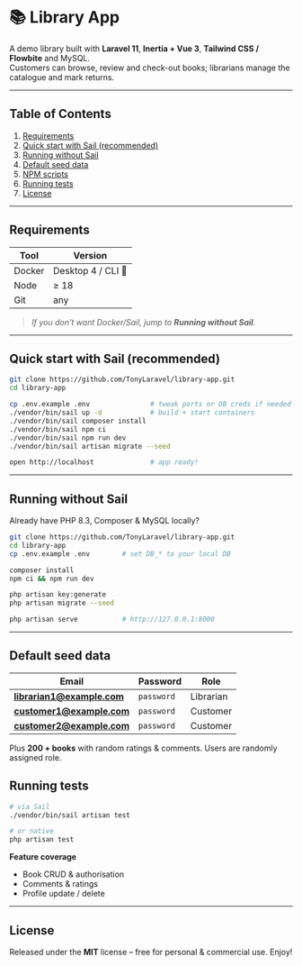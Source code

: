 # 📚 Library App

A demo library built with **Laravel 11**, **Inertia + Vue 3**, **Tailwind CSS / Flowbite** and MySQL.  
Customers can browse, review and check-out books; librarians manage the catalogue and mark returns.

---

## Table of Contents
1. [Requirements](#requirements)  
2. [Quick start with Sail (recommended)](#quick-start-with-sail-recommended)  
3. [Running without Sail](#running-without-sail)  
4. [Default seed data](#default-seed-data)  
5. [NPM scripts](#npm-scripts)  
6. [Running tests](#running-tests)  
9. [License](#license)

---

## Requirements

| Tool  | Version |
|-------|---------|
| Docker | Desktop 4 / CLI 🐳 |
| Node   | ≥ 18 |
| Git    | any |

> *If you don’t want Docker/Sail, jump to **Running without Sail***.

---

## Quick start with Sail (recommended)

```bash
git clone https://github.com/TonyLaravel/library-app.git
cd library-app

cp .env.example .env               # tweak ports or DB creds if needed
./vendor/bin/sail up -d            # build + start containers
./vendor/bin/sail composer install
./vendor/bin/sail npm ci
./vendor/bin/sail npm run dev    
./vendor/bin/sail artisan migrate --seed

open http://localhost              # app ready!
```

---

## Running without Sail

Already have PHP 8.3, Composer & MySQL locally?

```bash
git clone https://github.com/TonyLaravel/library-app.git
cd library-app
cp .env.example .env        # set DB_* to your local DB

composer install
npm ci && npm run dev     

php artisan key:generate
php artisan migrate --seed

php artisan serve           # http://127.0.0.1:8000
```

---

## Default seed data

| Email | Password | Role |
|-------|----------|------|
| **librarian1@example.com** | `password` | Librarian | 
| **customer1@example.com**  | `password` | Customer  |
| **customer2@example.com**  | `password` | Customer  |

Plus **200 + books** with random ratings & comments. 
Users are randomly assigned role.


## Running tests

```bash
# via Sail
./vendor/bin/sail artisan test

# or native
php artisan test
```

**Feature coverage**

* Book CRUD & authorisation  
* Comments & ratings  
* Profile update / delete  

---

## License

Released under the **MIT** license – free for personal & commercial use. Enjoy!
